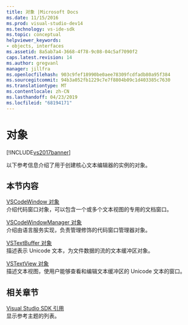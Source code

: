 ```yaml
---
title: 对象 |Microsoft Docs
ms.date: 11/15/2016
ms.prod: visual-studio-dev14
ms.technology: vs-ide-sdk
ms.topic: conceptual
helpviewer_keywords:
- objects, interfaces
ms.assetid: 8a5ab7a4-3668-4f78-9c08-04c5af7090f2
caps.latest.revision: 14
ms.author: gregvanl
manager: jillfra
ms.openlocfilehash: 903c9fef18990be0aee78309fcdfadb80a95f384
ms.sourcegitcommit: 94b3a052fb1229c7e7f8804b09c1d403385c7630
ms.translationtype: MT
ms.contentlocale: zh-CN
ms.lasthandoff: 04/23/2019
ms.locfileid: "68194171"
---
```

# <a name="objects"></a>对象
[!INCLUDE[vs2017banner](../includes/vs2017banner.md)]

以下参考信息介绍了用于创建核心文本编辑器的实例的对象。  
  
## <a name="in-this-section"></a>本节内容  
 [VSCodeWindow 对象](../extensibility/vscodewindow-object.md)  
 介绍代码窗口对象，可以包含一个或多个文本视图的专用的文档窗口。  
  
 [VSCodeWindowManager 对象](../extensibility/vscodewindowmanager-object.md)  
 介绍由语言服务实现，负责管理修饰的代码窗口管理器对象。  
  
 [VSTextBuffer 对象](../extensibility/vstextbuffer-object.md)  
 描述表示 Unicode 文本，为文件数据的流的文本缓冲区对象。  
  
 [VSTextView 对象](../extensibility/vstextview-object.md)  
 描述文本视图，使用户能够查看和编辑文本缓冲区的 Unicode 文本的窗口。  
  
## <a name="related-sections"></a>相关章节  
 [Visual Studio SDK 引用](../extensibility/visual-studio-sdk-reference.md)  
 显示参考主题的列表。
